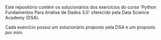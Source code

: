 Este repositório contém os solucionários dos exercícios do curso 'Python Fundamentos Para Análise de Dados 3.0'
oferecido pela Data Science Academy (DSA).

Cada exercício possui um solucionário proposto pela DSA e um proposto por mim.

